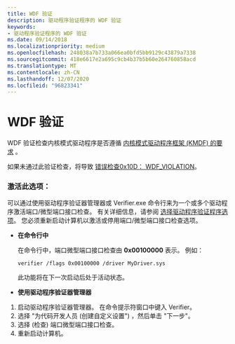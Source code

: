 ```yaml
---
title: WDF 验证
description: 驱动程序验证程序的 WDF 验证
keywords:
- 驱动程序验证程序的 WDF 验证
ms.date: 09/14/2018
ms.localizationpriority: medium
ms.openlocfilehash: 248038a7b733a066ea0bfd5bb9129c43879a7338
ms.sourcegitcommit: 418e6617e2a695c9cb4b37b5b60e264760858acd
ms.translationtype: MT
ms.contentlocale: zh-CN
ms.lasthandoff: 12/07/2020
ms.locfileid: "96823341"
---
```

# <a name="wdf-verification"></a>WDF 验证

WDF 验证检查内核模式驱动程序是否遵循 [内核模式驱动程序框架 (KMDF) 的要求](../wdf/using-the-framework-to-develop-a-driver.md) 。  

如果未通过此验证检查，将导致 [错误检查0x10D： WDF_VIOLATION](../debugger/bug-check-0x10d---wdf-violation.md)。 


### <a name="activating-this-option"></a>激活此选项：

可以通过使用驱动程序验证器管理器或 Verifier.exe 命令行来为一个或多个驱动程序激活端口/微型端口接口检查。 有关详细信息，请参阅 [选择驱动程序验证程序选项](./selecting-driver-verifier-options.md)。 您必须重新启动计算机以激活或停用端口/微型端口接口检查选项。

* **在命令行中**

    在命令行中，端口微型端口接口检查由 **0x00100000** 表示。 例如：
    
    `verifier /flags 0x00100000 /driver MyDriver.sys`

    此功能将在下一次启动后处于活动状态。

* **使用驱动程序验证器管理器**

1. 启动驱动程序验证器管理器。 在命令提示符窗口中键入 Verifier。
2. 选择 "为代码开发人员 (创建自定义设置") ，然后单击 "下一步"。
3. 选择 (检查) 端口微型端口接口检查。
4. 重新启动计算机。
